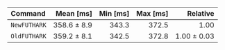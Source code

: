 | Command | Mean [ms] | Min [ms] | Max [ms] | Relative |
|:---|---:|---:|---:|---:|
| `NewFUTHARK` | 358.6 ± 8.9 | 343.3 | 372.5 | 1.00 |
| `OldFUTHARK` | 359.2 ± 8.1 | 342.5 | 372.8 | 1.00 ± 0.03 |
